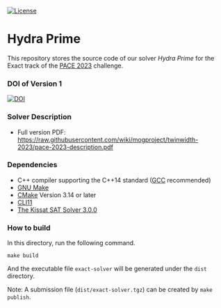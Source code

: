 [![License](https://img.shields.io/badge/license-Apache%202.0-blue.svg)](http://choosealicense.com/licenses/apache-2.0/)

# Hydra Prime

This repository stores the source code of our solver *Hydra Prime* for the Exact track of the [PACE 2023](https://pacechallenge.org/2023/) challenge.

### DOI of Version 1

[![DOI](https://zenodo.org/badge/DOI/10.5281/zenodo.7996823.svg)](https://doi.org/10.5281/zenodo.7996823)

### Solver Description

- Full version PDF: https://raw.githubusercontent.com/wiki/mogproject/twinwidth-2023/pace-2023-description.pdf

### Dependencies

- C++ compiler supporting the C++14 standard ([GCC](https://gcc.gnu.org/) recommended)
- [GNU Make](https://www.gnu.org/software/make/)
- [CMake](https://cmake.org/) Version 3.14 or later
- [CLI11](https://github.com/CLIUtils/CLI11)
- [The Kissat SAT Solver 3.0.0](https://github.com/arminbiere/kissat)

### How to build

In this directory, run the following command.

```
make build
```

And the executable file `exact-solver` will be generated under the `dist` directory.

Note: A submission file (`dist/exact-solver.tgz`) can be created by `make publish`.

